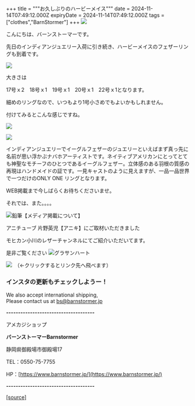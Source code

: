 +++
title = """お久しぶりのハービーメイス"""
date = 2024-11-14T07:49:12.000Z
expiryDate = 2024-11-14T07:49:12.000Z
tags = ["clothes","BarnStormer"]
+++
[![](https://stat.ameba.jp/user_images/20231023/16/barnstormer-go/b2/03/p/o0420015015354743273.png)](https://ameblo.jp/barnstormer-go/entry-12825670498.html)

こんにちは、バーンストーマーです。

先日のインディアンジュエリー入荷に引き続き、ハービーメイスのフェザーリングも到着です。

[![](https://stat.ameba.jp/user_images/20241114/15/barnstormer-go/83/73/j/o0466070015509907981.jpg)](https://stat.ameba.jp/user_images/20241114/15/barnstormer-go/83/73/j/o0466070015509907981.jpg)

大きさは

17号ｘ2　18号ｘ1　19号ｘ1　20号ｘ1　22号ｘ1となります。

細めのリングなので、いつもより1号小さめでもよいかもしれません。

付けてみるとこんな感じですね。

[![](https://stat.ameba.jp/user_images/20241114/15/barnstormer-go/fd/0a/j/o0466070015509907982.jpg)](https://stat.ameba.jp/user_images/20241114/15/barnstormer-go/fd/0a/j/o0466070015509907982.jpg)

[![](https://stat.ameba.jp/user_images/20241114/15/barnstormer-go/7f/ed/j/o0466070015509907984.jpg)](https://stat.ameba.jp/user_images/20241114/15/barnstormer-go/7f/ed/j/o0466070015509907984.jpg)

インディアンジュエリーでイーグルフェザーのジュエリーといえばまず真っ先に名前が思い浮かぶナバホアーティストです。ネイティブアメリカンにとってとても神聖なモチーフのひとつであるイーグルフェザー。立体感のある羽根の質感の再現はハンドメイドの証です。一見キャストのように見えますが、一品一品世界で一つだけのONLY ONE リングとなります。

WEB掲載まで今しばらくお待ちくださいませ。

それでは、また。。。。

![鉛筆](https://stat100.ameba.jp/blog/ucs/img/char/char3/519.png)【メディア掲載について】

アニチューブ 片野英児【アニキ】にご取材いただきました

モヒカン小川のレザーチャンネルにてご紹介いただいてます。

是非ご覧ください ![グラサンハート](https://stat100.ameba.jp/blog/ucs/img/char/char3/148.png)

[![](https://stat.ameba.jp/user_images/20230412/16/barnstormer-go/6a/23/p/o0108010815269242493.png)](https://www.instagram.com/barnstormer_daily/)　（←クリックするとリンク先へ飛べます）

### インスタの更新もチェックしようー！

We also accept international shipping,  
Please contact us at bs@barnstormer.jp

**\-------------------------------------**

アメカジショップ

**バーンストーマーBarnstormer**

静岡県御殿場市御殿場17

TEL：0550-75-7755

HP：[https://www.barnstormer.jp/](https://www.barnstormer.jp/)

**\-------------------------------------**

[[source]](https://ameblo.jp/barnstormer-go/entry-12874991833.html)
